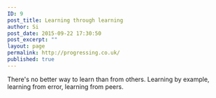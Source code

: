 ```yaml
---
ID: 9
post_title: Learning through learning
author: Si
post_date: 2015-09-22 17:30:50
post_excerpt: ""
layout: page
permalink: http://progressing.co.uk/
published: true
---
```

There's no better way to learn than from others. Learning by example, learning from error, learning from peers.

&nbsp;